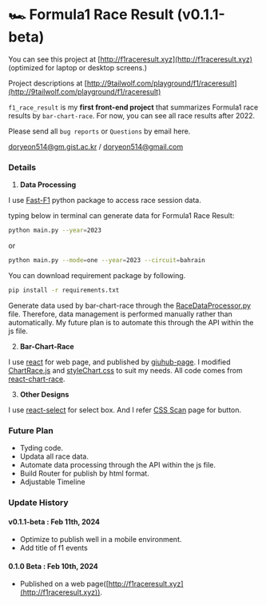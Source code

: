 # 🏎️ Formula1 Race Result (v0.1.1-beta)
You can see this project at [http://f1raceresult.xyz](http://f1raceresult.xyz) (optimized for laptop or desktop screens.)

Project descriptions at [http://9tailwolf.com/playground/f1/raceresult](http://9tailwolf.com/playground/f1/raceresult)

`f1_race_result` is my **first front-end project** that summarizes Formula1 race results by `bar-chart-race`. For now, you can see all race results after 2022.


Please send all `bug reports` or `Questions` by email here.

doryeon514@gm.gist.ac.kr / doryeon514@gmail.com


### **Details**


1. **Data Processing**

I use [Fast-F1](https://github.com/theOehrly/Fast-F1) python package to access race session data.

typing below in terminal can generate data for Formula1 Race Result:
```bash
python main.py --year=2023
```

or
```bash
python main.py --mode=one --year=2023 --circuit=bahrain
```

You can download requirement package by following.
```bash
pip install -r requirements.txt
```

Generate data used by bar-chart-race through the [RaceDataProcessor.py](./classes/RaceDataProcessor.py)  file. Therefore, data management is performed manually rather than automatically. My future plan is to automate this through the API within the js file.


2. **Bar-Chart-Race**

I use [react](https://ko.legacy.reactjs.org) for web page, and published by [giuhub-page](https://pages.github.com). I modified [ChartRace.js](./src/ChartRace.js) and [styleChart.css](./src/styleChart.css) to suit my needs. All code comes from [react-chart-race](https://github.com/ugurdalkiran/react-chart-race).


3. **Other Designs**

I use [react-select](https://github.com/jedwatson/react-select) for select box. And I refer [CSS Scan](https://getcssscan.com/css-buttons-examples) page for button.


### **Future Plan**
- Tyding code.
- Updata all race data.
- Automate data processing through the API within the js file.
- Build Router for publish by html format.
- Adjustable Timeline


### **Update History**

#### **v0.1.1-beta** : Feb 11th, 2024
- Optimize to publish well in a mobile environment.
- Add title of f1 events

#### **0.1.0 Beta** : Feb 10th, 2024
- Published on a web page([http://f1raceresult.xyz](http://f1raceresult.xyz)).
